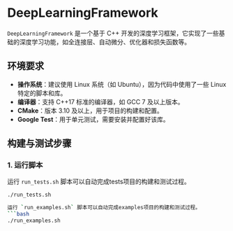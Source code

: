 # DeepLearningFramework

`DeepLearningFramework` 是一个基于 C++ 开发的深度学习框架，它实现了一些基础的深度学习功能，如全连接层、自动微分、优化器和损失函数等。

## 环境要求
- **操作系统**：建议使用 Linux 系统（如 Ubuntu），因为代码中使用了一些 Linux 特定的脚本和库。
- **编译器**：支持 C++17 标准的编译器，如 GCC 7 及以上版本。
- **CMake**：版本 3.10 及以上，用于项目的构建和配置。
- **Google Test**：用于单元测试，需要安装并配置好该库。

## 构建与测试步骤
### 1. 运行脚本
运行 `run_tests.sh` 脚本可以自动完成tests项目的构建和测试过程。
```bash
./run_tests.sh

运行 `run_examples.sh` 脚本可以自动完成examples项目的构建和测试过程。
```bash
./run_examples.sh